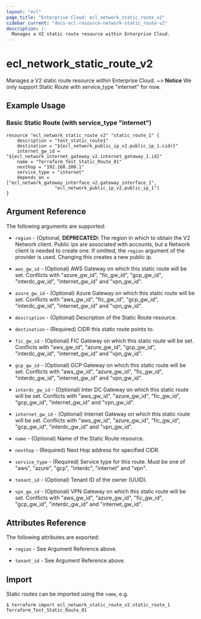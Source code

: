 ```yaml
---
layout: "ecl"
page_title: "Enterprise Cloud: ecl_network_static_route_v2"
sidebar_current: "docs-ecl-resource-network-static_route-v2"
description: |-
  Manages a V2 static route resource within Enterprise Cloud.
---
```


# ecl\_network\_static\_route\_v2

Manages a V2 static route resource within Enterprise Cloud.
~> **Notice** We only support Static Route with service_type "internet" for now.

## Example Usage

### Basic Static Route (with service_type "internet")

```hcl
resource "ecl_network_static_route_v2" "static_route_1" {
    description = "test_static_route1"
    destination = "${ecl_network_public_ip_v2.public_ip_1.cidr}"
    internet_gw_id = "${ecl_network_internet_gateway_v2.internet_gateway_1.id}"
    name = "Terraform_Test_Static_Route_01"
    nexthop = "192.168.200.1"
    service_type = "internet"
    depends_on = ["ecl_network_gateway_interface_v2.gateway_interface_1",
                  "ecl_network_public_ip_v2.public_ip_1"]
}
```

## Argument Reference

The following arguments are supported:

* `region` - (Optional, **DEPRECATED**) The region in which to obtain the V2 Network client.
    Public ips are associated with accounts, but a Network client is needed to
    create one. If omitted, the `region` argument of the provider is used.
    Changing this creates a new public ip.

* `aws_gw_id` - (Optional) AWS Gateway on which this static route will be set. Conflicts with "azure_gw_id", "fic_gw_id", "gcp_gw_id", "interdc_gw_id", "internet_gw_id" and "vpn_gw_id".

* `azure_gw_id` - (Optional) Azure Gateway on which this static route will be set. Conflicts with "aws_gw_id", "fic_gw_id", "gcp_gw_id", "interdc_gw_id", "internet_gw_id" and "vpn_gw_id".

* `description` - (Optional) Description of the Static Route resource.

* `destination` - (Required) CIDR this static route points to.

* `fic_gw_id` - (Optional) FIC Gateway on which this static route will be set. Conflicts with "aws_gw_id", "azure_gw_id", "gcp_gw_id", "interdc_gw_id", "internet_gw_id" and "vpn_gw_id".

* `gcp_gw_id` - (Optional) GCP Gateway on which this static route will be set. Conflicts with "aws_gw_id", "azure_gw_id", "fic_gw_id", "interdc_gw_id", "internet_gw_id" and "vpn_gw_id".

* `interdc_gw_id` - (Optional) Inter DC Gateway on which this static route will be set. Conflicts with "aws_gw_id", "azure_gw_id", "fic_gw_id", "gcp_gw_id", "internet_gw_id" and "vpn_gw_id".

* `internet_gw_id` - (Optional) Internet Gateway on which this static route will be set. Conflicts with "aws_gw_id", "azure_gw_id", "fic_gw_id", "gcp_gw_id", "interdc_gw_id" and "vpn_gw_id".

* `name` - (Optional) Name of the Static Route resource.

* `nexthop` - (Required) Next Hop address for specified CIDR.

* `service_type` - (Required) Service type for this route. Must be one of "aws", "azure", "gcp", "interdc", "internet" and "vpn".

* `tenant_id` - (Optional) Tenant ID of the owner (UUID).

* `vpn_gw_id` - (Optional) VPN Gateway on which this static route will be set. Conflicts with "aws_gw_id", "azure_gw_id", "fic_gw_id", "gcp_gw_id", "interdc_gw_id" and "internet_gw_id".


## Attributes Reference

The following attributes are exported:

* `region` - See Argument Reference above.

* `tenant_id` - See Argument Reference above.

## Import

Static routes can be imported using the `name`, e.g.

```
$ terraform import ecl_network_static_route_v2.static_route_1 Terraform_Test_Static_Route_01
```
